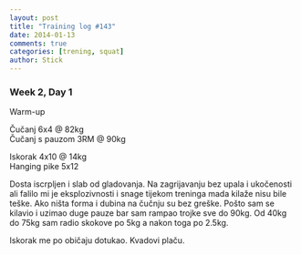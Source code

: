 ```yaml
---
layout: post
title: "Training log #143"
date: 2014-01-13
comments: true
categories: [trening, squat]
author: Stick
---
```


### Week 2, Day 1  

Warm-up  

Čučanj 6x4 @ 82kg  
Čučanj s pauzom 3RM @ 90kg  

Iskorak 4x10 @ 14kg  
Hanging pike 5x12  

Dosta iscrpljen i slab od gladovanja. Na zagrijavanju bez upala i ukočenosti ali falilo mi je eksplozivnosti i snage tijekom treninga mada kilaže nisu bile teške. Ako ništa forma i dubina na čučnju su bez greške. Pošto sam se kilavio i uzimao duge pauze bar sam rampao trojke sve do 90kg. Od 40kg do 75kg sam radio skokove po 5kg a nakon toga po 2.5kg. 

Iskorak me po običaju dotukao. Kvadovi plaču.